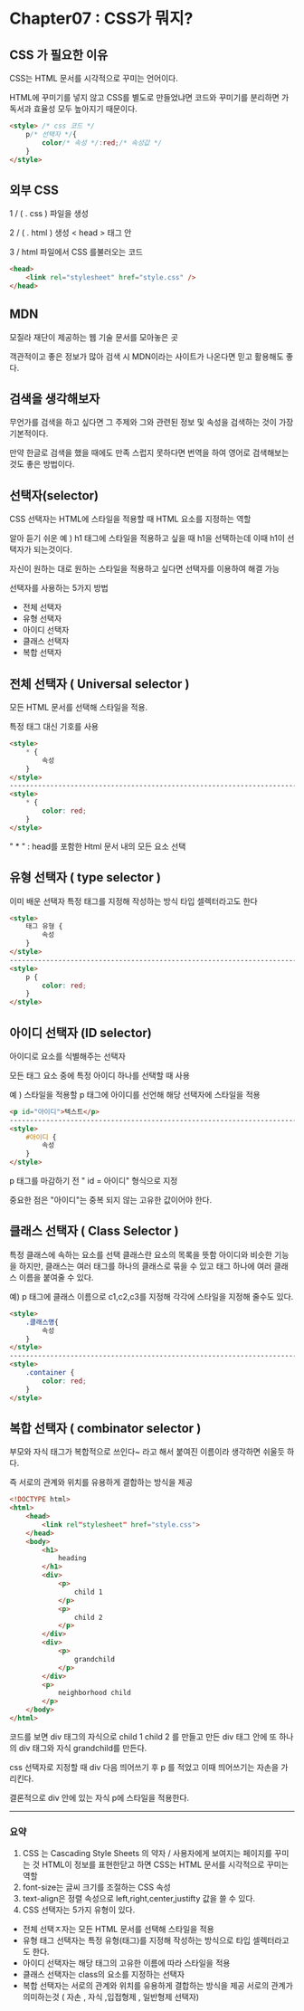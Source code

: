 # Chapter07 : CSS가 뭐지?

## CSS 가 필요한 이유

CSS는 HTML 문서를 시각적으로 꾸미는 언어이다.

HTML에 꾸미기를 넣지 않고 CSS를 별도로 만들었냐면 코드와 꾸미기를 분리하면 가독서과 효율성 모두 높아지기 때문이다. 

```html
<style> /* css 코드 */
    p/* 선택자 */{
        color/* 속성 */:red;/* 속성값 */
    }
</style>
```

## 외부 CSS

1 / ( . css ) 파일을 생성

2  / ( . html ) 생성 < head > 태그 안

3 / html 파일에서 CSS 를불러오는 코드

```html
<head>
    <link rel="stylesheet" href="style.css" />
</head>
```

## MDN

모질라 재단이 제공하는 웹 기술 문서를 모아놓은 곳

객관적이고 좋은 정보가 많아 검색 시 MDN이라는 사이트가 나온다면 믿고 활용해도 좋다.

## 검색을 생각해보자

무언가를 검색을 하고 싶다면 그 주제와 그와 관련된 정보 및 속성을 검색하는 것이 가장 기본적이다.

만약 한글로 검색을 했을 때에도 만족 스럽지 못하다면 번역을 하여 영어로 검색해보는것도 좋은 방법이다. 

## 선택자(selector)

CSS 선택자는 HTML에 스타일을 적용할 때 HTML 요소를 지정하는 역할

알아 듣기 쉬운 예 ) h1 태그에 스타일을 적용하고 싶을 때 h1을 선택하는데 이때 h1이 선택자가 되는것이다.

자신이 원하는 대로 원하는 스타일을 적용하고 싶다면 선택자를 이용하여 해결 가능

선택자를 사용하는 5가지 방법

- 전체 선택자
- 유형 선택자
- 아이디 선택자
- 클래스 선택자
- 복합 선택자

## 전체 선택자 ( Universal selector )

모든 HTML 문서를 선택해 스타일을 적용.

특정 태그 대신 기호를 사용

```html
<style>
    * {
        속성
    }
</style>
------------------------------------------------------------------------------------------
<style>
    * {
        color: red;
    }
</style>
```

" * " : head를 포함한 Html 문서 내의 모든 요소 선택

## 유형 선택자 ( type selector )

이미 배운 선택자 특정 태그를 지정해 작성하는 방식 타입 셀렉터라고도 한다

```html
<style>
	태그 유형 {
		속성
	}
</style>
------------------------------------------------------------------------------------------
<style>
    p {
        color: red;
    }
</style>
```

## 아이디 선택자 (ID selector)

아이디로  요소를 식별해주는 선택자

모든 태그 요소 중에 특정 아이디 하나를 선택할 때 사용

예 ) 스타일을 적용할 p 태그에 아이디를 선언해 해당 선택자에 스타일을 적용

```html
<p id="아이디">텍스트</p>
------------------------------------------------------------------------------------------
<style>
    #아이디 {
        속성
    }
</style>
```

p 태그를 마감하기 전 " id = 아이디" 형식으로 지정

중요한 점은 "아이디"는 중복 되지 않는 고유한 값이어야 한다.

## 클래스 선택자 ( Class Selector )

특정 클래스에 속하는 요소를 선택 
클래스란 요소의 목록을 뜻함
아이디와 비슷한 기능을 하지만, 클래스는 여러 태그를 하나의 클래스로 묶을 수 있고 
태그 하나에 여러 클래스 이름을 붙여줄 수 있다.

예) p 태그에 클래스 이름으로 c1,c2,c3를 지정해 각각에 스타일을 지정해 줄수도 있다.

```html
<style>
    .클래스명{
        속성
    }
</style>
------------------------------------------------------------------------------------------
<style>
    .container {
        color: red;
    }
</style>
```

## 복합 선택자 ( combinator selector )

부모와 자식 태그가 복합적으로 쓰인다~ 라고 해서 붙여진 이름이라 생각하면 쉬울듯 하다.

즉 서로의 관계와 위치를 유용하게 결합하는 방식을 제공

```html
<!DOCTYPE html>
<html>
    <head>
        <link rel"stylesheet" href="style.css">
    </head>
    <body>
        <h1>
            heading
        </h1>
        <div>
            <p>
                child 1
            </p>
            <p>
                child 2
            </p>
        </div>
        <div>
            <p>
                grandchild
            </p>
        </div>
        <p>
            neighborhood child
        </p>
    </body>
</html>
```



코드를 보면 div 태그의 자식으로 child 1 child 2 를 만들고 만든 div 태그 안에 또 하나의 div 태그와 자식  grandchild를 만든다.

css 선택자로 지정할 때 div 다음 띄어쓰기 후 p 를 적었고 이때 띄어쓰기는 자손을 가리킨다. 

결론적으로 div 안에 있는 자식 p에 스타일을 적용한다.

------

### 요약

1.  CSS 는 Cascading Style Sheets 의 약자 / 사용자에게 보여지는 페이지를 꾸미는 것
   HTML이 정보를 표현한닫고 하면 CSS는 HTML 문서를 시각적으로 꾸미는 역할
2.  font-size는 글씨 크기를 조절하는 CSS 속성
3.  text-align은 정렬 속성으로 left,right,center,justifty 값을 쓸 수 있다.
4. CSS 선택자는 5가지 유형이 있다.

- 전체 선택ㅈ자는 모든 HTML 문서를 선택해 스타일을 적용
- 유형 태그 선택자는 특정 유형(태그)를 지정해 작성하는 방식으로 타입 셀렉터라고도 한다.
- 아이디 선택자는 해당 태그의 고유한 이름에 따라 스타일을 적용
- 클래스 선택자는 class의 요소를 지정하는 선택자
- 복합 선택자는 서로의 관계와 위치를 유용하게 결합하는 방식을 제공
  서로의 관계가 의미하는것 ( 자손 , 자식 ,입접형제 , 일반형제 선택자)
